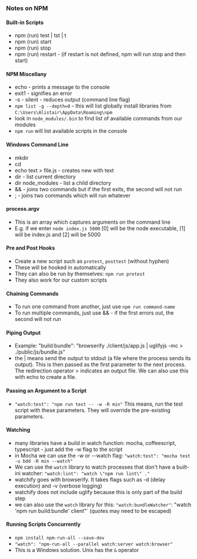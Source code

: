 ### Notes on NPM 

#### Built-in Scripts
- npm (run) test | tst | t
- npm (run) start 
- npm (run) stop 
- npm (run) restart - (if restart is not defined, npm will run stop and then start) 

#### NPM Miscellany  
- echo - prints a message to the console
- exit1 - signifies an error 
- -s - silent - reduces output (command line flag)
- `npm list -g --depth=0` - this will list globally install libraries from `C:\Users\Alistair\AppData\Roaming\npm`
- look in `node_modules/.bin` to find list of available commands from our modules  
- `npm run` will list available scripts in the console  

#### Windows Command Line 
- mkdir 
- cd 
- echo text > file.js - creates new with text
- dir - list current directory 
- dir node_modules - list a child directory 
- && - joins two commands but if the first exits, the second will not run 
- ; - joins two commands which will run whatever  

#### process.argv
- This is an array which captures arguments on the command line 
- E.g. if we enter `node index.js 5000` [0] will be the node executable, [1] will be index.js and [2] will be 5000

#### Pre and Post Hooks 
- Create a new script such as `pretest`, `posttest` (without hyphen)
- These will be hooked in automatically  
- They can also be run by themselves: `npm run pretest`  
- They also work for our custom scripts  

#### Chaining Commands 
- To run one command from another, just use `npm run command-name`  
- To run multiple commands, just use && - if the first errors out, the second will not run 

#### Piping Output 
- Example: "build:bundle": "browserify ./client/js/app.js | uglifyjs -mc > ./public/js/bundle.js"
- the | means send the output to stdout (a file where the process sends its output). This is then passed as the first parameter to the next process. The redirection operator > indicates an output file. We can also use this with echo to create a file.  

#### Passing an Argument to a Script 
- `"watch:test": "npm run test -- -w -R min"` This means, run the test script with these parameters. They will override the pre-existing parameters.  

#### Watching
- many libraries have a build in watch function: mocha, coffeescript, typescript - just add the -w flag to the script  
- in Mocha we can use the -w or --watch flag: `"watch:test": "mocha test -u bdd -R min --watch"`
- We can use the `watch` library to watch processes that don't have a built-ini watcher: `"watch:lint": "watch \"npm run lint\" ."`
- watchify goes with browserify. It takes flags such as -d (delay execution) and -v (verbose logging)
- watchify does not include uglify because this is only part of the build step
- we can also use the `watch` library for this: `"watch:bundleWatcher"`: "watch 'npm run build:bundle' client"` (quotes may need to be escaped)

#### Running Scripts Concurrently 
- `npm install npm-run-all --save-dev`
- `"watch": "npm-run-all --parallel watch:server watch:browser"`
- This is a Windows solution. Unix has the `&` operator 